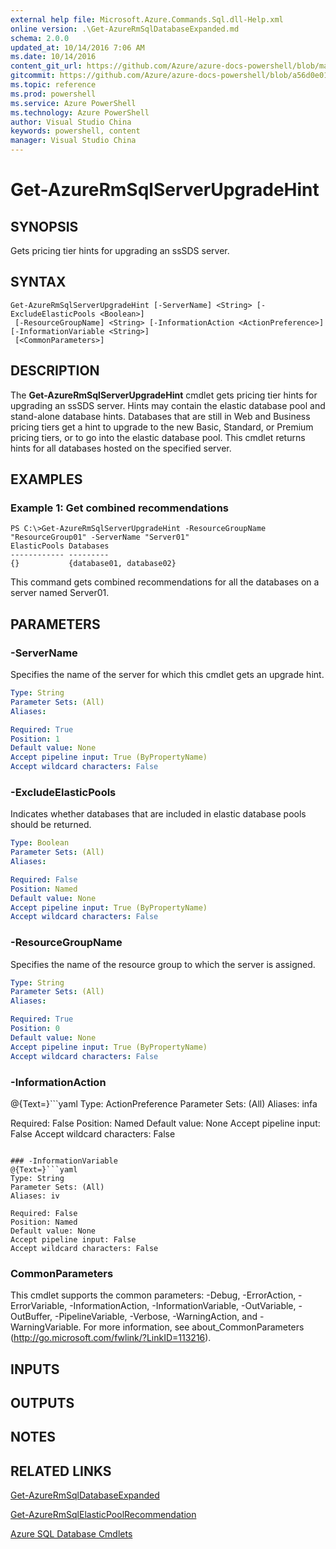 ```yaml
---
external help file: Microsoft.Azure.Commands.Sql.dll-Help.xml
online version: .\Get-AzureRmSqlDatabaseExpanded.md
schema: 2.0.0
updated_at: 10/14/2016 7:06 AM
ms.date: 10/14/2016
content_git_url: https://github.com/Azure/azure-docs-powershell/blob/master/azureps-cmdlets-docs/ResourceManager/AzureRM.Sql/v1.0/CmdletMDs/Get-AzureRmSqlServerUpgradeHint.md
gitcommit: https://github.com/Azure/azure-docs-powershell/blob/a56d0e01e65c2c33aa2af13dd29addc94ead6e88/azureps-cmdlets-docs/ResourceManager/AzureRM.Sql/v1.0/CmdletMDs/Get-AzureRmSqlServerUpgradeHint.md
ms.topic: reference
ms.prod: powershell
ms.service: Azure PowerShell
ms.technology: Azure PowerShell
author: Visual Studio China
keywords: powershell, content
manager: Visual Studio China
---
```


# Get-AzureRmSqlServerUpgradeHint

## SYNOPSIS
Gets pricing tier hints for upgrading an ssSDS server.

## SYNTAX

```
Get-AzureRmSqlServerUpgradeHint [-ServerName] <String> [-ExcludeElasticPools <Boolean>]
 [-ResourceGroupName] <String> [-InformationAction <ActionPreference>] [-InformationVariable <String>]
 [<CommonParameters>]
```

## DESCRIPTION
The **Get-AzureRmSqlServerUpgradeHint** cmdlet gets pricing tier hints for upgrading an ssSDS server.
Hints may contain the elastic database pool and stand-alone database hints.
Databases that are still in Web and Business pricing tiers get a hint to upgrade to the new Basic, Standard, or Premium pricing tiers, or to go into the elastic database pool.
This cmdlet returns hints for all databases hosted on the specified server.

## EXAMPLES

### Example 1: Get combined recommendations
```
PS C:\>Get-AzureRmSqlServerUpgradeHint -ResourceGroupName "ResourceGroup01" -ServerName "Server01"
ElasticPools Databases           
------------ ---------           
{}           {database01, database02}
```

This command gets combined recommendations for all the databases on a server named Server01.

## PARAMETERS

### -ServerName
Specifies the name of the server for which this cmdlet gets an upgrade hint.

```yaml
Type: String
Parameter Sets: (All)
Aliases: 

Required: True
Position: 1
Default value: None
Accept pipeline input: True (ByPropertyName)
Accept wildcard characters: False
```

### -ExcludeElasticPools
Indicates whether databases that are included in elastic database pools should be returned.

```yaml
Type: Boolean
Parameter Sets: (All)
Aliases: 

Required: False
Position: Named
Default value: None
Accept pipeline input: True (ByPropertyName)
Accept wildcard characters: False
```

### -ResourceGroupName
Specifies the name of the resource group to which the server is assigned.

```yaml
Type: String
Parameter Sets: (All)
Aliases: 

Required: True
Position: 0
Default value: None
Accept pipeline input: True (ByPropertyName)
Accept wildcard characters: False
```

### -InformationAction
@{Text=}```yaml
Type: ActionPreference
Parameter Sets: (All)
Aliases: infa

Required: False
Position: Named
Default value: None
Accept pipeline input: False
Accept wildcard characters: False
```

### -InformationVariable
@{Text=}```yaml
Type: String
Parameter Sets: (All)
Aliases: iv

Required: False
Position: Named
Default value: None
Accept pipeline input: False
Accept wildcard characters: False
```

### CommonParameters
This cmdlet supports the common parameters: -Debug, -ErrorAction, -ErrorVariable, -InformationAction, -InformationVariable, -OutVariable, -OutBuffer, -PipelineVariable, -Verbose, -WarningAction, and -WarningVariable. For more information, see about_CommonParameters (http://go.microsoft.com/fwlink/?LinkID=113216).

## INPUTS

## OUTPUTS

## NOTES

## RELATED LINKS

[Get-AzureRmSqlDatabaseExpanded](.\Get-AzureRmSqlDatabaseExpanded.md)

[Get-AzureRmSqlElasticPoolRecommendation](.\Get-AzureRmSqlElasticPoolRecommendation.md)

[Azure SQL Database Cmdlets](.\AzureRM.Sql.md)

